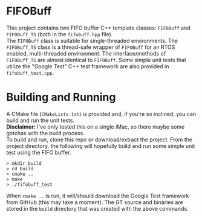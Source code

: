 # FIFOBuff
This project contains two FIFO buffer C++ template classes: `FIFOBuff` and `FIFOBuff_TS` (both in the `fifobuff.hpp` file).  
The `FIFOBuff` class is suitable for single-threaded environments.  The `FIFOBuff_TS` class is a thread-safe wrapper of 
`FIFOBuff` for an RTOS enabled, multi-threaded environment.  The interface/methods of `FIFOBuff_TS` are 
almost identical to `FIFOBuff`.   Some simple unit tests that utilize the "Google Test" C++ test
framework are also provided in `fifobuff_test.cpp`.

# Building and Running
A CMake file (`CMakeLists.txt`) is provided and, if you're so inclined, you can build and run the unit tests.  
**Disclaimer:** I've only tested this on a single iMac, so there maybe some gotchas with the build process.  
To build and run, clone this repo or download/extract the project.  From the
project directory, the following will hopefully build and run some simple unit test using the FIFO buffer.

```
> mkdir build
> cd build
> cmake ..
> make
> ./fifobuff_test
```

When `cmake ..` is run, it will/should download the Google Test framework from GitHub (this may take a
moment).  The GT source and binaries are stored in the `build` directory that was 
created with the above commands. 
